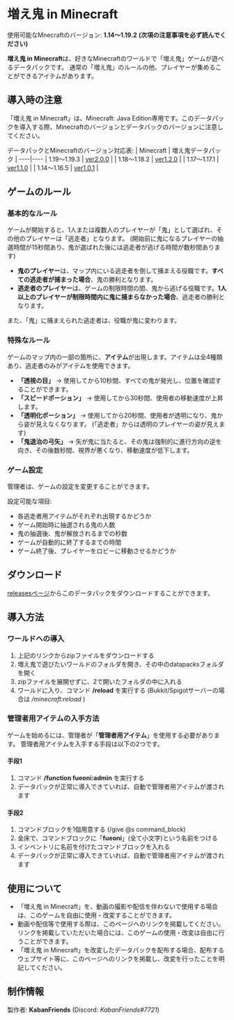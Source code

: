 # 増え鬼 in Minecraft
使用可能なMnecraftのバージョン: **1.14～1.19.2**
**(次項の注意事項を必ず読んでください)**

**増え鬼 in Minecraft**は、好きなMinecraftのワールドで「増え鬼」ゲームが遊べるデータパックです。
通常の「増え鬼」のルールの他、プレイヤーが集めることができるアイテムがあります。

## 導入時の注意
「増え鬼 in Minecraft」は、Minecraft: Java Edition専用です。このデータパックを導入する際、Minecraftのバージョンとデータバックのバージョンに注意してください。

データパックとMinecraftのバージョン対応表:
| Minecraft | 増え鬼データパック |
----|----
| 1.19～1.19.3 | [ver2.0.0](https://github.com/KabanFriends/fueoni_in_minecraft/releases/tag/2.0.0) |
| 1.18～1.18.2 | [ver1.2.0](https://github.com/KabanFriends/fueoni_in_minecraft/releases/tag/1.2.0) |
| 1.17～1.17.1 | [ver1.1.0](https://github.com/KabanFriends/fueoni_in_minecraft/releases/tag/1.1.0) |
| 1.14～1.16.5 | [ver1.0.1](https://github.com/KabanFriends/fueoni_in_minecraft/releases/tag/1.0.1) |

## ゲームのルール
### 基本的なルール
ゲームが開始すると、1人または複数人のプレイヤーが「鬼」として選ばれ、その他のプレイヤーは「逃走者」となります。
(開始前に鬼になるプレイヤーの抽選時間が15秒間あり、鬼が選ばれた後には逃走者が逃げる時間が数秒間あります)

- **鬼のプレイヤー**は、マップ内にいる逃走者を倒して捕まえる役職です。**すべての逃走者が捕まった場合**、鬼の勝利となります。
- **逃走者のプレイヤー**は、ゲームの制限時間の間、鬼から逃げる役職です。**1人以上のプレイヤーが制限時間内に鬼に捕まらなかった場合**、逃走者の勝利となります。

また、「鬼」に捕まえられた逃走者は、役職が鬼に変わります。

### 特殊なルール
ゲームのマップ内の一部の箇所に、**アイテム**が出現します。アイテムは全4種類あり、逃走者のみがアイテムを使用できます。

- **「透視の目」** → 使用してから10秒間、すべての鬼が発光し、位置を確認することができます。
- **「スピードポーション」** → 使用してから30秒間、使用者の移動速度が上昇します。
- **「透明化ポーション」** → 使用してから20秒間、使用者が透明になり、鬼から姿が見えなくなります。
(「逃走者」からは透明のプレイヤーの姿が見えます)
- **「鬼退治の弓矢」** → 矢が鬼に当たると、その鬼は強制的に進行方向の逆を向き、その後数秒間、視界が悪くなり、移動速度が低下します。

### ゲーム設定
管理者は、ゲームの設定を変更することができます。

設定可能な項目:
- 各逃走者用アイテムがそれぞれ出現するかどうか
- ゲーム開始時に抽選される鬼の人数
- 鬼の抽選後、鬼が解放されるまでの秒数
- ゲームが自動的に終了するまでの時間
- ゲーム終了後、プレイヤーをロビーに移動させるかどうか

## ダウンロード
[releasesページ](https://github.com/KabanFriends/fueoni_in_minecraft/releases)からこのデータパックをダウンロードすることができます。

## 導入方法
### ワールドへの導入
1. 上記のリンクからzipファイルをダウンロードする
1. 増え鬼で遊びたいワールドのフォルダを開き、その中のdatapacksフォルダを開く
1. zipファイルを展開せずに、2で開いたフォルダの中に入れる
1. ワールドに入り、コマンド **/reload** を実行する (Bukkit/Spigotサーバーの場合は */minecraft:reload* )

### 管理者用アイテムの入手方法
ゲームを始めるには、管理者が「**管理者用アイテム**」を使用する必要があります。
管理者用アイテムを入手する手段は以下の2つです。

#### 手段1
1. コマンド **/function fueoni:admin** を実行する
1. データパックが正常に導入できていれば、自動で管理者用アイテムが渡されます

#### 手段2
1. コマンドブロックを1個用意する (/give @s command_block)
1. 金床で、コマンドブロックに「**fueoni**」(全て小文字)という名前をつける
1. インベントリに名前を付けたコマンドブロックを入れる
1. データパックが正常に導入できていれば、自動で管理者用アイテムが渡されます

## 使用について
- 「増え鬼 in Minecraft」を、動画の撮影や配信を伴わないで使用する場合は、このゲームを自由に使用・改変することができます。
- 動画や配信等で使用する際は、このページへのリンクを掲載してください。
リンクを掲載していただいた場合には、このゲームの使用・改変は自由に行うことができます。
- 「増え鬼 in Minecraft」を改変したデータパックを配布する場合、配布するウェブサイト等に、このページへのリンクを掲載し、改変を行ったことを明記してください。

## 制作情報
製作者: **KabanFriends** (Discord: *KabanFriends#7721*)
